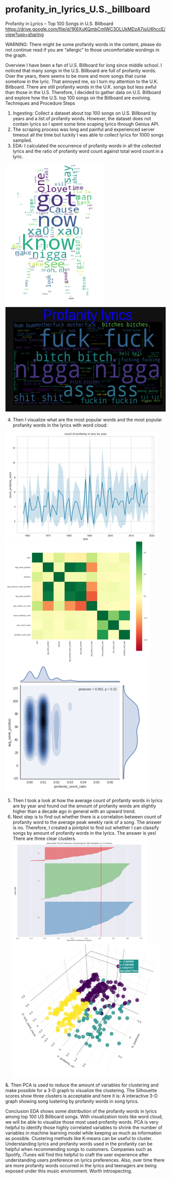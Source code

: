 # profanity_in_lyrics_U.S._billboard

Profanity in Lyrics – Top 100 Songs in U.S. Billboard
https://drive.google.com/file/d/1K6XuKQmbCmlWC3OLUkMDzA7jsiU6hccE/view?usp=sharing 

WARNING: There might be some profanity words in the content, please do not continue read if you are “allergic” to those uncomfortable wordings in the graph. 

Overview
I have been a fan of U.S. Billboard for long since middle school. I noticed that many songs in the U.S. Billboard are full of profanity words. Over the years, there seems to be more and more songs that curse somehow in the lyric. That annoyed me, so I turn my attention to the U.K. Billboard. There are still profanity words in the U.K. songs but less awful than those in the U.S. Therefore, I decided to gather data on U.S. Billboard and explore how the U.S. top 100 songs on the Billboard are evolving. 
Techniques and Procedure
Steps
1.	Ingesting: Collect a dataset about top 100 songs on U.S. Billboard by years and a list of profanity words. However, the dataset does not contain lyrics so I spent some time scaping lyrics through Genius API. 
2.	The scraping process was long and painful and experienced server timeout all the time but luckily I was able to collect lyrics for 1000 songs sampled. 
3.	EDA: I calculated the occurrence of profanity words in all the collected lyrics and the ratio of profanity word count against total word count in a lyric.

![Screenshot](/img/img1.png) 
![Screenshot](/img/img2.png)


4.	Then I visualize what are the most popular words and the most popular profanity words in the lyrics with word cloud:

![Screenshot](/img/img3.png) 
![Screenshot](/img/img4.png)
![Screenshot](/img/img5.png)
 
5.	Then I took a look at how the average count of profanity words in lyrics are by year and found out the amount of profanity words are slightly higher than a decade ago in general with an upward trend.  
6.	Next step is to find out whether there is a correlation between count of profanity word to the average peak weekly rank of a song. The answer is no. Therefore, I created a jointplot to find out whether I can classify songs by amount of profanity words in the lyrics. The answer is yes! There are three clear clusters.
![Screenshot](/img/img6.png)
![Screenshot](/img/img7.png)
        
&. Then PCA is used to reduce the amount of variables for clustering and make possible for a 3-D graph to visualize the clustering. The Silhouette scores show three clusters is acceptable and here it is: A interactive 3-D graph showing song lustering by profanity words in song lyrics. 
   

Conclusion
	EDA shows some distribution of the profanity words in lyrics among top 100 US Billboard songs. With visualization tools like word cloud, we will be able to visualize those most used profanity words. PCA is very helpful to identify those highly correlated variables to shrink the number of variables in machine learning model while keeping as much as information as possible. Clustering methods like K-means can be useful to cluster.
Understanding lyrics and profanity words used in the profanity can be helpful when recommending songs to customers. Companies such as Spotify, iTunes will find this helpful to craft the user experience after understanding users preference on lyrics preferences.
Also, over time there are more profanity words occurred in the lyrics and teenagers are being exposed under this music environment. Worth introspecting.

